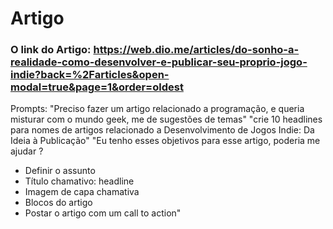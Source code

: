 # Artigo
### O link do Artigo: https://web.dio.me/articles/do-sonho-a-realidade-como-desenvolver-e-publicar-seu-proprio-jogo-indie?back=%2Farticles&open-modal=true&page=1&order=oldest
Prompts:
"Preciso fazer um artigo relacionado a programação, e queria misturar com o mundo geek, me de sugestões de temas"
"crie 10 headlines para nomes de artigos relacionado a Desenvolvimento de Jogos Indie: Da Ideia à Publicação"
"Eu tenho esses objetivos para esse artigo, poderia me ajudar ?
- Definir o assunto
- Título chamativo: headline
- Imagem de capa chamativa
- Blocos do artigo
- Postar o artigo com um call to action"
